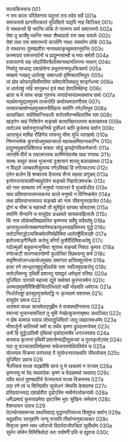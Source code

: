 सात्यकिरुवाच	001  
न राम कालः परिदेवनाय यदुत्तरं तत्र तदेव सर्वे	001a  
समाचरामो ह्यनतीतकालं युधिष्ठिरो यद्यपि नाह किञ्चित्	001c  
ये नाथवन्तो हि भवन्ति लोके ते नात्मना कर्म समारभन्ते	002a  
तेषां तु कार्येषु भवन्ति नाथाः शैब्यादयो राम यथा ययातेः	002c  
येषां तथा राम समारभन्ते कार्याणि नाथाः स्वमतेन लोके	003a  
ते नाथवन्तः पुरुषप्रवीरा नानाथवत्कृच्छ्रमवाप्नुवन्ति	003c  
कस्मादयं रामजनार्दनौ च प्रद्युम्नसाम्बौ च मया समेतौ	004a  
वसत्यरण्ये सह सोदरीयैस्त्रैलोक्यनाथानधिगम्य नाथान्	004c  
निर्यातु साध्वद्य दशार्हसेना प्रभूतनानायुधचित्रवर्मा	005a  
यमक्षयं गच्छतु धार्तराष्ट्रः सबान्धवो वृष्णिबलाभिभूतः	005c  
त्वं ह्येव कोपात्पृथिवीमपीमां संवेष्टयेस्तिष्ठतु शार्ङ्गधन्वा	006a  
स धार्तराष्ट्रं जहि सानुबन्धं वृत्रं यथा देवपतिर्महेन्द्रः	006c  
भ्राता च मे यश्च सखा गुरुश्च जनार्दनस्यात्मसमश्च पार्थः	007a  
यदर्थमभ्युद्यतमुत्तमं तत्करोति कर्माग्र्यमपारणीयम्	007c  
तस्यास्त्रवर्षाण्यहमुत्तमास्त्रैर्विहत्य सर्वाणि रणेऽभिभूय	008a  
कायाच्छिरः सर्पविषाग्निकल्पैः शरोत्तमैरुन्मथितास्मि राम	008c  
खड्गेन चाहं निशितेन सङ्ख्ये कायाच्छिरस्तस्य बलात्प्रमथ्य	009a  
ततोऽस्य सर्वाननुगान्हनिष्ये दुर्योधनं चापि कुरूंश्च सर्वान्	009c  
आत्तायुधं मामिह रौहिणेय पश्यन्तु भौमा युधि जातहर्षाः	010a  
निघ्नन्तमेकं कुरुयोधमुख्यान्काले महाकक्षमिवान्तकाग्निः	010c  
प्रद्युम्नमुक्तान्निशितान्न शक्ताः सोढुं कृपद्रोणविकर्णकर्णाः	011a  
जानामि वीर्यं च तवात्मजस्य कार्ष्णिर्भवत्येष यथा रणस्थः	011c  
साम्बः ससूतं सरथं भुजाभ्यां दुःशासनं शास्तु बलात्प्रमथ्य	012a  
न विद्यते जाम्बवतीसुतस्य रणेऽविषह्यं हि रणोत्कटस्य	012c  
एतेन बालेन हि शम्बरस्य दैत्यस्य सैन्यं सहसा प्रणुन्नम्	013a  
वृत्तोरुरत्यायतपीनबाहुरेतेन सङ्ख्ये निहतोऽश्वचक्रः	013c  
को नाम साम्बस्य रणे मनुष्यो गत्वान्तरं वै भुजयोर्धरेत	013e  
यथा प्रविश्यान्तरमन्तकस्य काले मनुष्यो न विनिष्क्रमेत	014a  
तथा प्रविश्यान्तरमस्य सङ्ख्ये को नाम जीवन्पुनराव्रजेत	014c  
द्रोणं च भीष्मं च महारथौ तौ सुतैर्वृतं चाप्यथ सोमदत्तम्	015a  
सर्वाणि सैन्यानि च वासुदेवः प्रधक्ष्यते सायकवह्निजालैः	015c  
किं नाम लोकेष्वविषह्यमस्ति कृष्णस्य सर्वेषु सदैवतेषु	016a  
आत्तायुधस्योत्तमबाणपाणेश्चक्रायुधस्याप्रतिमस्य युद्धे	016c  
ततोऽनिरुद्धोऽप्यसिचर्मपाणिर्महीमिमां धार्तराष्ट्रैर्विसञ्ज्ञैः	017a  
हृतोत्तमाङ्गैर्निहतैः करोतु कीर्णां कुशैर्वेदिमिवाध्वरेषु	017c  
गदोल्मुकौ बाहुकभानुनीथाः शूरश्च सङ्ख्ये निशठः कुमारः	018a  
रणोत्कटौ सारणचारुदेष्णौ कुलोचितं विप्रथयन्तु कर्म	018c  
सवृष्णिभोजान्धकयोधमुख्या समागता क्षत्रियशूरसेना	019a  
हत्वा रणे तान्धृतराष्ट्रपुत्राँल्लोके यशः स्फीतमुपाकरोतु	019c  
ततोऽभिमन्युः पृथिवीं प्रशास्तु यावद्व्रतं धर्मभृतां वरिष्ठः	020a  
युधिष्ठिरः पारयते महात्मा द्यूते यथोक्तं कुरुसत्तमेन	020c  
अस्मत्प्रमुक्तैर्विशिखैर्जितारिस्ततो महीं भोक्ष्यति धर्मराजः	021a  
निर्धार्तराष्ट्रां हतसूतपुत्रामेतद्धि नः कृत्यतमं यशश्यम्	021c  
वासुदेव उवाच	022  
असंशयं माधव सत्यमेतद्गृह्णीम ते वाक्यमदीनसत्त्व	022a  
स्वाभ्यां भुजाभ्यामजितां तु भूमिं नेच्छेत्कुरूणामृषभः कथञ्चित्	022c  
न ह्येष कामान्न भयान्न लोभाद्युधिष्ठिरो जातु जह्यात्स्वधर्मम्	023a  
भीमार्जुनौ चातिरथौ यमौ वा तथैव कृष्णा द्रुपदात्मजेयम्	023c  
उभौ हि युद्धेऽप्रतिमौ पृथिव्यां वृकोदरश्चैव धनञ्जयश्च	024a  
कस्मान्न कृत्स्नां पृथिवीं प्रशासेन्माद्रीसुताभ्यां च पुरस्कृतोऽयम्	024c  
यदा तु पाञ्चालपतिर्महात्मा सकेकयश्चेदिपतिर्वयं च	025a  
योत्स्याम विक्रम्य परांस्तदा वै सुयोधनस्त्यक्ष्यति जीवलोकम्	025c  
युधिष्ठिर उवाच	026  
नैतच्चित्रं माधव यद्ब्रवीषि सत्यं तु मे रक्ष्यतमं न राज्यम्	026a  
कृष्णस्तु मां वेद यथावदेकः कृष्णं च वेदाहमथो यथावत्	026c  
यदैव कालं पुरुषप्रवीरो वेत्स्यत्ययं माधव विक्रमस्य	027a  
तदा रणे त्वं च शिनिप्रवीर सुयोधनं जेष्यसि केशवश्च	027c  
प्रतिप्रयान्त्वद्य दशार्हवीरा दृढोऽस्मि नाथैर्नरलोकनाथैः	028a  
धर्मेऽप्रमादं कुरुताप्रमेया द्रष्टास्मि भूयः सुखिनः समेतान्	028c  
वैशम्पायन उवाच	029  
तेऽन्योन्यमामन्त्र्य तथाभिवाद्य वृद्धान्परिस्वज्य शिशूंश्च सर्वान्	029a  
यदुप्रवीराः स्वगृहाणि जग्मू राजापि तीर्थान्यनुसञ्चचार	029c  
विसृज्य कृष्णं त्वथ धर्मराजो विदर्भराजोपचितां सुतीर्थाम्	030a  
सुतेन सोमेन विमिश्रितोदां ततः पयोष्णीं प्रति स ह्युवास	030c  
